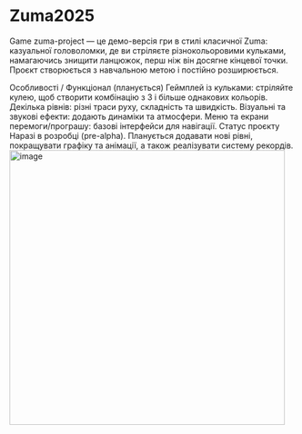 # Zuma2025
 Game
 zuma-project — це демо-версія гри в стилі класичної Zuma: казуальної головоломки, де ви стріляєте різнокольоровими кульками, намагаючись знищити ланцюжок, перш ніж він досягне кінцевої точки. Проєкт створюється з навчальною метою і постійно розширюється.

Особливості / Функціонал (планується) Геймплей із кульками: стріляйте кулею, щоб створити комбінацію з 3 і більше однакових кольорів. Декілька рівнів: різні траси руху, складність та швидкість. Візуальні та звукові ефекти: додають динаміки та атмосфери. Меню та екрани перемоги/програшу: базові інтерфейси для навігації. Статус проєкту Наразі в розробці (pre-alpha). Планується додавати нові рівні, покращувати графіку та анімації, а також реалізувати систему рекордів.
<img width="484" alt="image" src="https://github.com/user-attachments/assets/349de4b0-d2b0-4fd0-bb67-03c182492f0b" />
